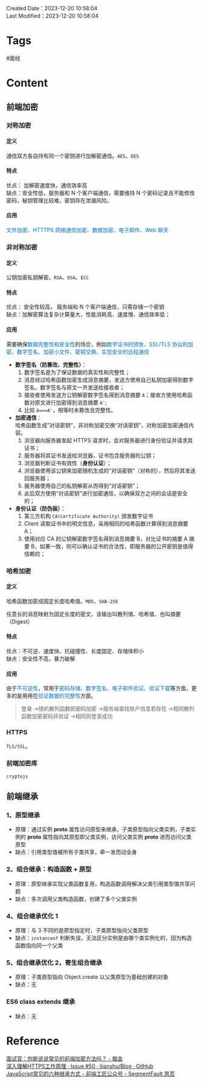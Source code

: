 Created Date：2023-12-20 10:58:04  
Last Modified：2023-12-20 10:58:04

# Tags

#面经

# Content

## 前端加密

### 对称加密

#### 定义

通信双方各自持有同一个密钥进行加解密通信。`AES`、`DES`

#### 特点

优点： 加解密速度快，通信效率高  
缺点：安全性低，服务器和 N 个客户端通信，需要维持 N 个密码记录且不能修改密码，秘钥管理比较难，密钥存在泄漏风险。

#### 应用

<font color="#0070c0">文件加密、HTTTPS 网络通信加密、数据加密、电子邮件、Web 聊天</font>

### 非对称加密

#### 定义

公钥加密私钥解密。`RSA`、`DSA`、`ECC`

#### 特点

优点： 安全性较高， 服务端和 N 个客户端通信，只需存储一个密钥  
缺点：加解密算法复杂计算量大，性能消耗高、速度慢、通信效率低；

#### 应用

需要确保<font color="#0070c0">数据完整性和安全性</font>的场合，例如<font color="#0070c0">数字证书的颁发、SSL/TLS 协议的加密、数字签名、加密小文件、密钥交换、实现安全的远程通信</font>

- **数字签名（防篡改、完整性）**：
	1. 数字签名是为了保证数据的真实性和完整性；
	2. 消息经过哈希函数加密生成消息摘要，发送方使用自己私钥加密得到数字签名，数字签名与原文一齐发送给接收者；
	3. 接收者使用发送方公钥解密数字签名得到消息摘要 `A`；接收方使用哈希函数对原文进行加密得到消息摘要 `A'`;
	4. 比较 `A===A'`，相等时未篡改且完整性。
- **加密通信**：  
	 哈希函数生成”对话密钥“，非对称加密交换“对话密钥”，对称加密加密通信内容。
	1. 浏览器向服务器发起 HTTPS 请求时，会对服务器进行身份验证并请求其证书；
	2. 服务器将其证书发送给浏览器，证书包含服务器的公钥；
	3. 浏览器判断证书有效性（**身份认证**）；
	4. 浏览器使用该公钥来加密随机生成的“对话密钥”（对称的），然后将其发送回服务器；
	5. 服务器使用自己的私钥解密从而得到“对话密钥”；
	6. 此后双方使用“对话密钥”进行加密通信，以确保双方之间的会话是安全的；
- **身份认证（防伪装）**：
	1. 第三方机构 `CA(Certificate Authority)` 颁发数字证书
	2. Client 读取证书中的明文信息，采用相同的哈希函数计算得到消息摘要 A；
	3. 使用对应 CA 的公钥解密数字签名得到消息摘要 B，对比证书的摘要 A 摘要 B，如果一致，则可以确认证书的合法性，即服务器的公开密钥是值得信赖的；

### 哈希加密

#### 定义

哈希函数加密成固定长度哈希值。`MD5`、`SHA-256`

任意长的消息映射为固定长度的密文，该输出叫散列值、哈希值、也叫摘要（Digest）

#### 特点

优点：不可逆、速度快、抗碰撞性、长度固定、存储体积小  
缺点：安全性不高，暴力破解

#### 应用

由于<font color="#0070c0">不可逆性</font>，常用于<font color="#0070c0">密码存储、数字签名、电子邮件验证、验证下载</font>等方面，更多的是用用在<font color="#0070c0">验证数据的完整性</font>方面。  

> 登录 ->随机散列函数把密码加密 ->服务端查找账户信息若存在 ->相同散列函数加密密码并验证 ->相同则登录成功

### HTTPS

`TLS/SSL`。

### 前端加密库

`cryptojs`

## 前端继承

### 1、原型继承

- 原理：通过实例 **proto** 属性访问原型来继承，子类原型指向父类实例，子类实例的 **proto** 属性指向其原型即父类实例，访问父类实例 **proto** 进而访问父类原型
- 缺点：引用类型值被所有子类共享，牵一发而动全身

### 2、组合继承：构造函数 + 原型

- 原理：原型继承实现父类函数复用，构造函数调用解决父类引用类型值共享问题
- 缺点：多次调用父类构造函数，创建了多个父类实例

### 4、组合继承优化 1

- 原理：与 3 不同的是原型指定时，子类原型指向父类原型
- 缺点：`instanceof` 判断失误，无法区分实例是由哪个类实例化的，因为构造函数指向同一个父类

### 5、组合继承优化 2，寄生组合继承

- 原理：子类原型指向 Object.create 以父类原型为基础创建的对象
- 缺点：无

### ES6 class extends 继承

- 缺点：无

# Reference

[面试官：你能说说常见的前端加密方法吗？ - 掘金](https://juejin.cn/post/7280057907055919144)  
[深入理解HTTPS工作原理 · Issue #50 · ljianshu/Blog · GitHub](https://github.com/ljianshu/Blog/issues/50)  
[JavaScript常见的六种继承方式 - 前端工匠公众号 - SegmentFault 思否](https://segmentfault.com/a/1190000016708006)
